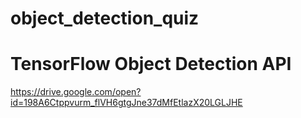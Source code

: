 # object_detection_quiz

# TensorFlow Object Detection API
https://drive.google.com/open?id=198A6Ctppvurm_flVH6gtgJne37dMfEtlazX20LGLJHE

